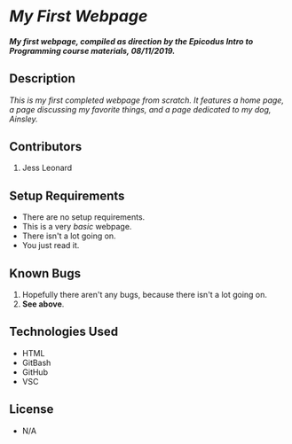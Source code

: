 # _My First Webpage_

#### _My first webpage, compiled as direction by the *Epicodus* Intro to Programming course materials, 08/11/2019._

## Description

_This is my first completed webpage from scratch. It features a home page, a page discussing my favorite things, and a page dedicated to my dog, Ainsley._

## Contributors

1. Jess Leonard

## Setup Requirements

* There are no setup requirements.
* This is a very *basic* webpage.
* There isn't a lot going on.
* You just read it.

## Known Bugs

1. Hopefully there aren't any bugs, because there isn't a lot going on. 
2. __See above__.

## Technologies Used

* HTML
* GitBash
* GitHub
* VSC

## License

* N/A